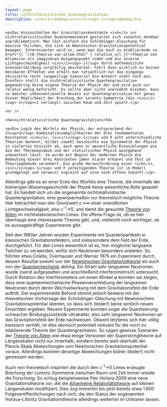 ```yaml
---
layout: page
title: nichtrelativistische Quantengravitation
description: <i>G</i>=1&emsp;<i>c</i><sup>-1</sup>=0&emsp;ℏ=1
---
```


<section>

	<p>Das Hinzuschalten der Gravitationskonstante <i>G</i> zur nichtrelativistischen Quantenmechanik gestaltet sich zunächst denkbar unproblematisch: Man löst einfach die Schrödinger-Gleichung für massive Teilchen, die sich im Newtonschen Gravitationspotential bewegen. Interessanter wird es, wenn man die noch zu etablierende <a href="{{ "/t8-theorie-von-allem.html" | relative_url }}">Theorie von Allem</a> als imaginären Ausgangspunkt nimmt und die inverse Lichtgeschwindigkeit <i>c</i><sup>-1</sup> durch mathematische Grenzwertbildung sorgfältig abschaltet. Führt dies wirklich zu keinen messbaren Effekten und erhält man tatsächlich nur das eingangs skizzierte recht langweilige Szenario? Die Antwort steht noch aus. Insofern stellt die nichtrelativistische Quantengravitation gegenwärtig keine eigene Theorie der Physik dar und wird auch nur relativ wenig beforscht. Es sollte aber nicht unerwähnt bleiben, dass so mancher unkonventionelle Ansatz zur Quantengravitation mit genau dieser Möglichkeit der Brechung der Lorentz-Symmetrie (die <i>c</i><sup>-1</sup>=1 verlangt) zwischen Raum und Zeit spielt.</p>

	<hr />

	<h4>nichtrelativistische Quantengravitation</h4>

	<p>Die Logik des Würfels der Physik, der entsprechend der 2<sup>3</sup> Kombinationsmöglichkeiten der drei fundamentalen Konstanten <i>G</i>, <i>c</i><sup>-1</sup> und ℏ acht unterschiedliche Theorien benennt, bildet sowohl Geschichte wie Systematik der Physik in vielerlei Hinsicht ab, auch wenn er wesentliche Entwicklungen wie die der Thermodynamik und der statistischen Physik weitgehend unbeachtet lässt. So wurde mit Beginn der modernen Physik die Bedeutung dieser drei Konstanten immer klarer erkannt und fest im Theoriegebäude verankert. Die große Herausforderung einer <i>G</i>, <i>c</i><sup>-1</sup> und ℏ vereinigenden Theorie ist im Modell grundgelegt und verweist zugleich auf eine noch offene Zukunft.</p>
	
<p>Allerdings gibt es an einer Ecke des Würfels eine Theorie, die innerhalb der bisherigen Wissensgeschichte der Physik keine wesentliche Rolle gespielt hat. Es handelt sich um die sogenannte nichtrelativistische Quantengravitation, eine gewissermaßen nur theoretisch mögliche Theorie. Hier betrachtet man den Grenzwert <i>c</i>&rarr;∞ einer unendlichen Lichtgeschwindigkeit, also <i>c</i><sup>-1</sup>&rarr;0, und damit die gesuchte <a href="{{ "/t8-theorie-von-allem.html" | relative_url }}">Theorie von Allem</a> im nichtrelativistischen Limes. Die offene Frage ist, ob es hier überhaupt eine interessante Theorie gibt, und, vielleicht noch wichtiger, ob es aussagekräftige Experimente gibt.</p>

<p>Seit den 1960er Jahren wurden Experimente mit Quantenpartikeln in klassischen Gravitationsfeldern, und insbesondere dem Feld der Erde, durchgeführt. Für den Limes wesentlich ist es, hier möglichst langsame Teilchen zu verwenden, wofür sich Neutronen besonders anbieten. So führten etwa Colella, Overhauser und Werner 1975 ein Experiment durch, dessen Resultat sowohl von der <a href="{{ "/t2-newtonsche-gravitationstheorie.html" | relative_url }}">Newtonschen Gravitationstheorie</a> als auch von der <a href="{{ "/t6-quantenmechanik.html" | relative_url }}">Quantenmechanik</a> abhing. Ein Strahl sehr langsamer Neutronen wurde zuerst aufgespalten und anschließend interferometrisch untersucht. Durch Rotation des Interferometers um einen Winkel φ konnten sie zeigen, dass eine quantenmechanische Phasenverschiebung der langsamen Neutronen durch deren Wechselwirkung mit dem Gravitationsfeld der Erde auftritt. Der experimentelle Befund stimmt jedoch bestens mit der theoretischen Vorhersage der Schrödinger-Gleichung mit Newtonschem Gravitationspotential überein, so dass sich (leider!) keine wirklich neuen Einsichten ergeben. Neuere Experimente konnten sogar die Quantisierung schwacher Bindungszustände ultrakalter, also sehr langsamer Neutronen an das Gravitationsfeld der Erde nachweisen. Obwohl letzteres sich hier völlig klassisch verhält, ist dies dennoch potentiell relevant für die noch zu etablierende Theorie der Quantengravitation. So sagen gewisse Szenarien der <a href="{{ "/t8-theorie-von-allem.html" | relative_url }}">Theorie von Allem</a> wie etwa einige Versionen der Superstringtheorie auf Längenskalen nicht nur innerhalb, sondern bereits weit oberhalb der Planck-Skala Abweichungen vom Newtonschen Gravitationspotential voraus. Allerdings konnten derartige Abweichungen bisher (leider!) nicht gemessen werden.</p>

<p>Auch rein theoretisch inspiriert die durch den <i>c</i><sup>-1</sup>&rarr;0 Limes erzeugte Brechung der Lorentz-Symmetrie zwischen Raum und Zeit immer wieder die Forschung. So schlug beispielsweise Petr Hořava 2009 eine neue Gravitationstheorie vor, die die <a href="{{ "/t3-allgemeine-relativitaetstheorie.html" | relative_url }}">Allgemeine Relativitätstheorie</a> auf kleinen Längenskalen modifiziert. Dies zog immerhin bis jetzt bereits etwa 1.600 Folgeveröffentlichungen nach sich, die den Status der sogenannten Hořava–Lifshitz Gravitationstheorie allerdings weiterhin im Unklaren lassen.</p>

</section>
